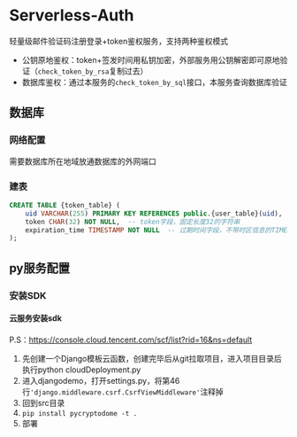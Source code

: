 # Serverless-Auth
轻量级邮件验证码注册登录+token鉴权服务，支持两种鉴权模式
* 公钥原地鉴权：token+签发时间用私钥加密，外部服务用公钥解密即可原地验证（`check_token_by_rsa`复制过去）
* 数据库鉴权：通过本服务的`check_token_by_sql`接口，本服务查询数据库验证

## 数据库
### 网络配置
需要数据库所在地域放通数据库的外网端口
### 建表
```sql
CREATE TABLE {token_table} (
    uid VARCHAR(255) PRIMARY KEY REFERENCES public.{user_table}(uid),  -- 设置外键引用 public.user_character
    token CHAR(32) NOT NULL,  -- token字段，固定长度32的字符串
    expiration_time TIMESTAMP NOT NULL  -- 过期时间字段，不带时区信息的TIMESTAMP
);
```

## py服务配置
### 安装SDK
#### 云服务安装sdk
P.S：https://console.cloud.tencent.com/scf/list?rid=16&ns=default
1. 先创建一个Django模板云函数，创建完毕后从git拉取项目，进入项目目录后执行python cloudDeployment.py
2. 进入djangodemo，打开settings.py，将第46行`'django.middleware.csrf.CsrfViewMiddleware'`注释掉
3. 回到src目录
4. `pip install pycryptodome -t .`
5.  部署
